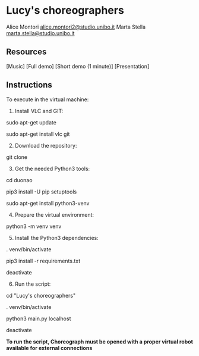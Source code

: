 # Lucy's choreographers
Alice Montori  alice.montori2@studio.unibo.it
Marta Stella   marta.stella@studio.unibo.it

## Resources
[Music]
[Full demo]
[Short demo (1 minute)]
[Presentation]

## Instructions
To execute in the virtual machine:
1. Install VLC and GIT:

  sudo apt-get update

  sudo apt-get install vlc git

2. Download the repository:

  git clone 

3. Get the needed Python3 tools:

  cd duonao

  pip3 install -U pip setuptools

  sudo apt-get install python3-venv

4. Prepare the virtual environment:

  python3 -m venv venv

5. Install the Python3 dependencies:

  . venv/bin/activate

  pip3 install -r requirements.txt

  deactivate

6. Run the script:

  cd "Lucy's choreographers"

  . venv/bin/activate

  python3 main.py localhost <port>

  deactivate

**To run the script, Choreograph must be opened with a proper virtual robot available for external connections**

